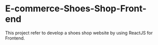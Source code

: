 # E-commerce-Shoes-Shop-Front-end
This project refer to develop a shoes shop website by using ReactJS for Frontend.
